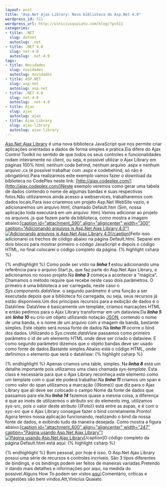 ```yaml
--- 
layout: post
title: "Asp.Net Ajax Library: Nova biblioteca do Asp.Net 4.0"
wordpress_id: 511
wordpress_url: http://viniciusquaiato.com/blog/?p=511
categories: 
- title: .NET
  slug: dotnet
  autoslug: .net
- title: .NET 4.0
  slug: net-4-0
  autoslug: .net-4.0
tags: 
- title: Novidades
  slug: novidades
  autoslug: novidades
- title: ASP.NET
  slug: asp-net
  autoslug: asp.net
- title: .NET 4.0
  slug: net-4-0
  autoslug: .net-4.0
- title: Ajax
  slug: ajax
  autoslug: ajax
- title: Ajax Library
  slug: ajax-library
  autoslug: ajax-library
---
```

[Asp.Net Ajax Library](http://www.asp.net/ajaxlibrary/MainPage.ashx) é uma nova biblioteca JavaScript que nos permite criar aplicações orientadas a dados de forma simples e prática.Ela difere do Ajax Control Toolkit no sentido de que todos os seus controles e funcionalidades rodam inteiramente no client, ou seja, é possível utilizar o Ajax Library em páginas 100% html, nenhum code behind, nenhum arquivo .aspx e nenhum arquivo .cs (é possível trabalhar com .aspx e codebehind, só não é obrigatório).Para realizarmos este exemplo vamos fazer o download da biblioteca no CodePlex neste link: [http://ajax.codeplex.com/](http://ajax.codeplex.com/)Neste exemplo veremos como gerar uma tabela de dados contendo o nome de algumas bandas e suas respectivas fotos.Não utilizaremos ainda acesso a webservices, trabalharemos com dados locais.Para isso criaremos um projeto Asp.Net WebSite vazio, e adicionaremos um arquivo html, chamado Default.htm (Sim, nossa aplicação toda executará em um arquivo .htm).Vamos adicionar ao projeto os arquivos .js que fazem parte da biblioteca, como mostra a imagem abaixo:[[caption id="attachment_590" align="aligncenter" width="300" caption="Adicionando arquivos js Asp.Net Ajax Library 4.0"]![Adicionando arquivos js Asp.Net Ajax Library 4.0](http://viniciusquaiato.com/blog/wp-content/uploads/2010/02/Adicionando-arquivos-js1-300x229.jpg "Adicionando arquivos js Asp.Net Ajax Library 4.0")[/caption]](http://viniciusquaiato.com/blog/wp-content/uploads/2010/02/Adicionando-arquivos-js1.jpg)Feito isso adicionarei os trechos de código abaixo na página Default.html. Separei em dois blocos para mostrar primeiro o código JavaScript e depois o código HTML, no final colocarei o código completo da página.
{% highlight csharp %}

{% endhighlight %}
Como pode ser visto na **_linha 1_** estou adicionando uma referência para o arquivo Start.js, que faz parte do Asp.Net Ajax Library, e adicionamos no nosso projeto.Na **_linha 3_** começa a acontecer a "mágica". Chamamos o método require que recebe neste caso dois parâmetros. O primeiro é uma biblioteca a ser carregada, neste caso o _Sys.components.dataView_. o segundo parâmetro é uma função a ser executada depois que a biblioteca foi carregada, ou seja, seus recursos já estão disponíveis.Um dos principais recursos para a exibição de dados é o DataView. DataView é basicamente um template, criamos marcações HTML e então pedimos para o Ajax Library transformar em um dataview.Da **_linha 5_** até **_linha 10_** eu crio um objeto utilizando notação [JSON](http://www.json.org/), contendo o nome de uma banda, e o nome de um arquivo com a imagem da banda, bastante simples. Este objeto será nossa fonte de dados.Na **_linha 11_** ocorre o bind dos dados. Utilizando o _Sys.create.dataView_ passamos como primeiro parâmetro o id de um elemento HTML onde deve ser criado o dataview. E como segundo parâmetro dizemos que o objeto bandas deve ser usado como fonte de dados.Bastante simples.Abaixo está o código HTML, onde definimos o elemento que será o dataView:
{% highlight csharp %}

{% endhighlight %}
Apenas criamos uma table, simples. Na **_linha 8_** está um detalhe importante pois utilizamos uma class chamada _sys-template_. Esta class é necessária para que o Ajax Library reconheça este elemento como um template com o qual ele poderá trabalhar.Na **_linha 11_** criamos um span e como valor do span utilizamos a marcação {{Nome}} que diz para o Ajax Library que ali deve ser colocado o campo Nome da fonte de dados que passamos para ele.Na **_linha 14_** fazemos quase a mesma coisa, a diferença é que ao invés de utilizarmos o atributo src do elemento img, utilizamos sys-src, pois o valor deste atributo {{Foto}} está entre as aspas, e é com o _sys-src_ que o Ajax Library consegue fazer o bind corretamente.Pronto! Agora temos nossa aplicação funcionando, realizando o bind da nossa fonte de dados, e exibindo tudo da maneira desejada. Como mostra a figura abaixo:[[caption id="attachment_600" align="aligncenter" width="247" caption="Página usando Asp.Net Ajax Library"]![Página usando Asp.Net Ajax Library](http://viniciusquaiato.com/blog/wp-content/uploads/2010/02/Pagina-usando-Asp.Net-Ajax-Library-247x300.jpg "Página usando Asp.Net Ajax Library")](http://viniciusquaiato.com/blog/wp-content/uploads/2010/02/Pagina-usando-Asp.Net-Ajax-Library.jpg)[/caption]O código completo da página Default.html está aqui:
{% highlight csharp %}

{% endhighlight %}
Bom pessoal, por hoje é isso. O Asp.Net Ajax Library possui uma série de recursos e controles incríveis. São 3 tipos diferentes de bindings, e os bindings podem ser feitos de maneiras variadas.Pretendo ir dando mais detalhes e informações por aqui, na medida do possível.Alguns How To podem ser vistos [aqui](http://www.asp.net/ajaxlibrary/learn.ashx).Comentário, críticas e sugestões são bem vindos.Att,Vinicius Quaiato.
